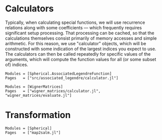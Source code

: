 # Calculators

Typically, when calculating special functions, we will use recurrence relations along with some
coefficients — which frequently requires significant setup processing.  That processing can be
cached, so that the calculations themselves consist primarily of memory accesses and simple
arithmetic.  For this reason, we use "calculator" objects, which will be constructed with some
indication of the largest indices you expect to use.  The calculators can then be called repeatedly
for specific values of the arguments, which will compute the function values for all (or some subset
of) indices.

```@autodocs
Modules = [Spherical.AssociatedLegendreFunction]
Pages   = ["src/associated_legendre/calculator.jl"]
```

```@autodocs
Modules = [WignerMatrices]
Pages   = ["wigner_matrices/calculator.jl", "wigner_matrices/evaluate.jl"]
```


# Transformation


```@autodocs
Modules = [Spherical]
Pages   = ["map2salm.jl"]
```
